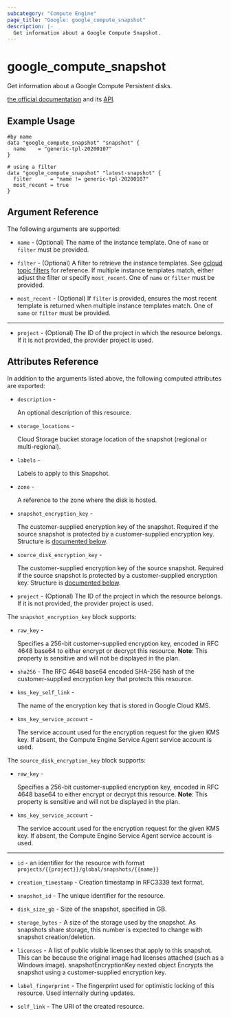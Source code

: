 ```yaml
---
subcategory: "Compute Engine"
page_title: "Google: google_compute_snapshot"
description: |-
  Get information about a Google Compute Snapshot.
---
```


# google\_compute\_snapshot

Get information about a Google Compute Persistent disks.

[the official documentation](https://cloud.google.com/compute/docs/disks/create-snapshots) and its [API](https://cloud.google.com/compute/docs/reference/rest/v1/snapshots).

## Example Usage

```hcl
#by name 
data "google_compute_snapshot" "snapshot" {
  name    = "generic-tpl-20200107"
}

# using a filter
data "google_compute_snapshot" "latest-snapshot" {
  filter      = "name != generic-tpl-20200107"
  most_recent = true
}
```

## Argument Reference

The following arguments are supported:

* `name` - (Optional) The name of the instance template. One of `name` or `filter` must be provided.

- `filter` - (Optional) A filter to retrieve the instance templates.
    See [gcloud topic filters](https://cloud.google.com/sdk/gcloud/reference/topic/filters) for reference.
    If multiple instance templates match, either adjust the filter or specify `most_recent`. One of `name` or `filter` must be provided.

- `most_recent` - (Optional) If `filter` is provided, ensures the most recent template is returned when multiple instance templates match. One of `name` or `filter` must be provided.

- - -

* `project` - (Optional) The ID of the project in which the resource belongs.
    If it is not provided, the provider project is used.

## Attributes Reference

In addition to the arguments listed above, the following computed attributes are exported:

* `description` -
  
  An optional description of this resource.

* `storage_locations` -
  
  Cloud Storage bucket storage location of the snapshot (regional or multi-regional).

* `labels` -
  
  Labels to apply to this Snapshot.

* `zone` -
  
  A reference to the zone where the disk is hosted.

* `snapshot_encryption_key` -
  
  The customer-supplied encryption key of the snapshot. Required if the
  source snapshot is protected by a customer-supplied encryption key.
  Structure is [documented below](#nested_snapshot_encryption_key).

* `source_disk_encryption_key` -
  
  The customer-supplied encryption key of the source snapshot. Required
  if the source snapshot is protected by a customer-supplied encryption
  key.
  Structure is [documented below](#nested_source_disk_encryption_key).

* `project` - (Optional) The ID of the project in which the resource belongs.
    If it is not provided, the provider project is used.


<a name="nested_snapshot_encryption_key"></a>The `snapshot_encryption_key` block supports:

* `raw_key` -
  
  Specifies a 256-bit customer-supplied encryption key, encoded in
  RFC 4648 base64 to either encrypt or decrypt this resource.
  **Note**: This property is sensitive and will not be displayed in the plan.

* `sha256` -
  The RFC 4648 base64 encoded SHA-256 hash of the customer-supplied
  encryption key that protects this resource.

* `kms_key_self_link` -
  
  The name of the encryption key that is stored in Google Cloud KMS.

* `kms_key_service_account` -
  
  The service account used for the encryption request for the given KMS key.
  If absent, the Compute Engine Service Agent service account is used.

<a name="nested_source_disk_encryption_key"></a>The `source_disk_encryption_key` block supports:

* `raw_key` -
  
  Specifies a 256-bit customer-supplied encryption key, encoded in
  RFC 4648 base64 to either encrypt or decrypt this resource.
  **Note**: This property is sensitive and will not be displayed in the plan.

* `kms_key_service_account` -
  
  The service account used for the encryption request for the given KMS key.
  If absent, the Compute Engine Service Agent service account is used.
---

* `id` - an identifier for the resource with format `projects/{{project}}/global/snapshots/{{name}}`

* `creation_timestamp` -
  Creation timestamp in RFC3339 text format.

* `snapshot_id` -
  The unique identifier for the resource.

* `disk_size_gb` -
  Size of the snapshot, specified in GB.

* `storage_bytes` -
  A size of the storage used by the snapshot. As snapshots share
  storage, this number is expected to change with snapshot
  creation/deletion.

* `licenses` -
  A list of public visible licenses that apply to this snapshot. This
  can be because the original image had licenses attached (such as a
  Windows image).  snapshotEncryptionKey nested object Encrypts the
  snapshot using a customer-supplied encryption key.

* `label_fingerprint` -
  The fingerprint used for optimistic locking of this resource. Used
  internally during updates.
* `self_link` - The URI of the created resource.
